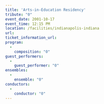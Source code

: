 ```yaml
---
title: 'Arts-in-Education Residency'
tribute: "0"
event_date: 2001-10-17
event_time: 12:15 PM
location: /facilities/indianapolis-indiana
url: 
ticket_information_url: 
program: 
  -
    composition: "0"
guest_performers: 
  -
    guest_performer: "0"
ensembles: 
  -
    ensemble: "0"
conductors: 
  -
    conductor: "0"
---
```

